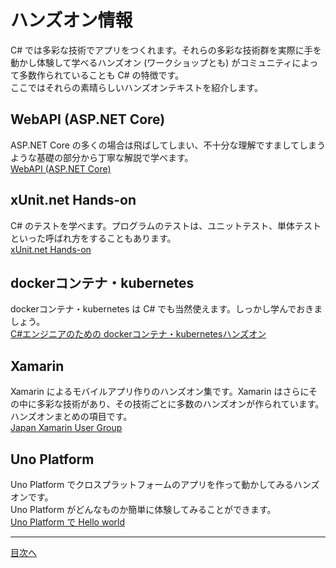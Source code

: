 # ハンズオン情報

C# では多彩な技術でアプリをつくれます。それらの多彩な技術群を実際に手を動かし体験して学べるハンズオン (ワークショップとも) がコミュニティによって多数作られていることも C# の特徴です。  
ここではそれらの素晴らしいハンズオンテキストを紹介します。  

## WebAPI (ASP[]().NET Core)
ASP[]().NET Core の多くの場合は飛ばしてしまい、不十分な理解ですましてしまうような基礎の部分から丁寧な解説で学べます。  
[WebAPI (ASP.NET Core)](https://github.com/tanaka-takayoshi/WebAPIHandsOn)

## xUnit[]().net Hands-on
C# のテストを学べます。プログラムのテストは、ユニットテスト、単体テストといった呼ばれ方をすることもあります。  
[xUnit.net Hands-on](https://github.com/csharp-tokyo/xUnit-Hands-on)

## dockerコンテナ・kubernetes
dockerコンテナ・kubernetes は C# でも当然使えます。しっかし学んでおきましょう。  
[C#エンジニアのための dockerコンテナ・kubernetesハンズオン](https://www.katacoda.com/tanaka_733/scenarios/csharp-kubernetes)

## Xamarin
Xamarin によるモバイルアプリ作りのハンズオン集です。Xamarin はさらにその中に多彩な技術があり、その技術ごとに多数のハンズオンが作られています。  
ハンズオンまとめの項目です。  
[Japan Xamarin User Group](https://jxug.org/links.html)

## Uno Platform
Uno Platform でクロスプラットフォームのアプリを作って動かしてみるハンズオンです。  
Uno Platform がどんなものか簡単に体験してみることができます。  
[Uno Platform で Hello world](https://github.com/m-ishizaki/UnoPlatformHelloWorld)

<hr />

[目次へ](./textbook.md)
